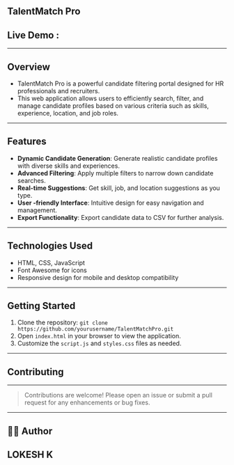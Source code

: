 ## TalentMatch Pro

## Live Demo :
---
## Overview
- TalentMatch Pro is a powerful candidate filtering portal designed for HR professionals and recruiters. 
- This web application allows users to efficiently search, filter, and manage candidate profiles based on various criteria such as skills, experience, location, and job roles.
---
## Features
- **Dynamic Candidate Generation**: Generate realistic candidate profiles with diverse skills and experiences.
- **Advanced Filtering**: Apply multiple filters to narrow down candidate searches.
- **Real-time Suggestions**: Get skill, job, and location suggestions as you type.
- **User -friendly Interface**: Intuitive design for easy navigation and management.
- **Export Functionality**: Export candidate data to CSV for further analysis.
---
## Technologies Used
- HTML, CSS, JavaScript
- Font Awesome for icons
- Responsive design for mobile and desktop compatibility
---
## Getting Started
1. Clone the repository: `git clone https://github.com/yourusername/TalentMatchPro.git`
2. Open `index.html` in your browser to view the application.
3. Customize the `script.js` and `styles.css` files as needed.
---
## Contributing
---
> Contributions are welcome! Please open an issue or submit a pull request for any enhancements or bug fixes.
---
## 🧑‍💻 Author

**LOKESH K**
---
 
